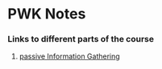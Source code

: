 # PWK Notes

  ### Links to different parts of the course

  1. [passive Information Gathering](/ActiveInformationGathering.md)
